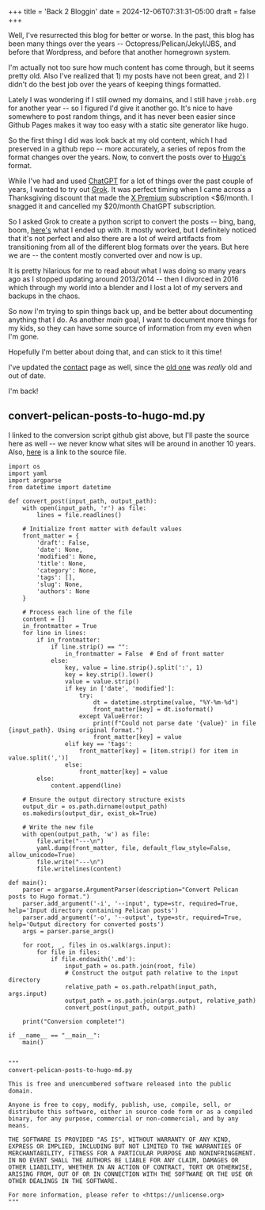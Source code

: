 +++
title = 'Back 2 Bloggin'
date = 2024-12-06T07:31:31-05:00
draft = false
+++

Well, I've resurrected this blog for better or worse. 
In the past, this blog has been many things over the years -- Octopress/Pelican/Jekyl/JBS, and before that Wordpress, and before that another homegrown system.

I'm actually not too sure how much content has come through, but it seems pretty old.  Also I've realized that 1) my posts have not been great, and 2) I didn't do the best job over the years of keeping things formatted.

Lately I was wondering if I still owned my domains, and I still have `jrobb.org` for another year -- so I figured I'd give it another go. 
It's nice to have somewhere to post random things, and it has never been easier since Github Pages makes it way too easy with a static site generator like hugo.

So the first thing I did was look back at my old content, which I had preserved in a github repo -- more accurately, a series of repos from the format changes over the years.
Now, to convert the posts over to [Hugo's](https://gohugo.io/) format.

While I've had and used [ChatGPT](https://chatgpt.com/) for a lot of things over the past couple of years, I wanted to try out [Grok](https://grok.x.com).
It was perfect timing when I came across a Thanksgiving discount that made the [X Premium](https://help.x.com/en/using-x/x-premium) subscription <$6/month. 
I snagged it and cancelled my $20/month ChatGPT subscription.


So I asked Grok to create a python script to convert the posts -- bing, bang, boom, [here's](https://gist.github.com/jfrobbins/f495c18190801b3532707a0abdc2cf26) what I ended up with.
It mostly worked, but I definitely noticed that it's not perfect and also there are a lot of weird artifacts from transitioning from all of the different blog formats over the years.
But here we are -- the content mostly converted over and now is up.  

It is pretty hilarious for me to read about what I was doing so many years ago as I stopped updating around 2013/2014 -- 
then I divorced in 2016 which through my world into a blender and I lost a lot of my servers and backups in the chaos.

So now I'm trying to spin things back up, and be better about documenting anything that I do.
As another _main_ goal, I want to document more things for my kids, so they can have some source of information from my even when I'm gone.

Hopefully I'm better about doing that, and can stick to it this time!

I've updated the [contact](/contact/) page as well, since the [old one](/contact-old-and-out-of-date/) was _really_ old and out of date.

I'm back!


## convert-pelican-posts-to-hugo-md.py

I linked to the conversion script github gist above, but I'll paste the source here as well -- we never know what sites will be around in another 10 years.
Also, [here](code/convert-pelican-to-hugo-md.py) is a link to the source file.

```
import os
import yaml
import argparse
from datetime import datetime

def convert_post(input_path, output_path):
    with open(input_path, 'r') as file:
        lines = file.readlines()
    
    # Initialize front matter with default values
    front_matter = {
        'draft': False,
        'date': None,
        'modified': None,
        'title': None,
        'category': None,
        'tags': [],
        'slug': None,
        'authors': None
    }
    
    # Process each line of the file
    content = []
    in_frontmatter = True
    for line in lines:
        if in_frontmatter:
            if line.strip() == "":
                in_frontmatter = False  # End of front matter
            else:
                key, value = line.strip().split(':', 1)
                key = key.strip().lower()
                value = value.strip()
                if key in ['date', 'modified']:
                    try:
                        dt = datetime.strptime(value, "%Y-%m-%d")
                        front_matter[key] = dt.isoformat()
                    except ValueError:
                        print(f"Could not parse date '{value}' in file {input_path}. Using original format.")
                        front_matter[key] = value
                elif key == 'tags':
                    front_matter[key] = [item.strip() for item in value.split(',')]
                else:
                    front_matter[key] = value
        else:
            content.append(line)
    
    # Ensure the output directory structure exists
    output_dir = os.path.dirname(output_path)
    os.makedirs(output_dir, exist_ok=True)
    
    # Write the new file
    with open(output_path, 'w') as file:
        file.write("---\n")
        yaml.dump(front_matter, file, default_flow_style=False, allow_unicode=True)
        file.write("---\n")
        file.writelines(content)

def main():
    parser = argparse.ArgumentParser(description="Convert Pelican posts to Hugo format.")
    parser.add_argument('-i', '--input', type=str, required=True, help='Input directory containing Pelican posts')
    parser.add_argument('-o', '--output', type=str, required=True, help='Output directory for converted posts')
    args = parser.parse_args()

    for root, _, files in os.walk(args.input):
        for file in files:
            if file.endswith('.md'):
                input_path = os.path.join(root, file)
                # Construct the output path relative to the input directory
                relative_path = os.path.relpath(input_path, args.input)
                output_path = os.path.join(args.output, relative_path)
                convert_post(input_path, output_path)

    print("Conversion complete!")

if __name__ == "__main__":
    main()

    
"""
convert-pelican-posts-to-hugo-md.py

This is free and unencumbered software released into the public domain.

Anyone is free to copy, modify, publish, use, compile, sell, or
distribute this software, either in source code form or as a compiled
binary, for any purpose, commercial or non-commercial, and by any
means.

THE SOFTWARE IS PROVIDED "AS IS", WITHOUT WARRANTY OF ANY KIND,
EXPRESS OR IMPLIED, INCLUDING BUT NOT LIMITED TO THE WARRANTIES OF
MERCHANTABILITY, FITNESS FOR A PARTICULAR PURPOSE AND NONINFRINGEMENT.
IN NO EVENT SHALL THE AUTHORS BE LIABLE FOR ANY CLAIM, DAMAGES OR
OTHER LIABILITY, WHETHER IN AN ACTION OF CONTRACT, TORT OR OTHERWISE,
ARISING FROM, OUT OF OR IN CONNECTION WITH THE SOFTWARE OR THE USE OR
OTHER DEALINGS IN THE SOFTWARE.

For more information, please refer to <https://unlicense.org>
"""
```
